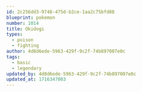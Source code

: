```yaml
---
id: 2c256dd3-9748-475d-b2ce-1aa2c75bfd88
blueprint: pokemon
number: 1014
title: Okidogi
types:
  - poison
  - fighting
author: 4d8d6ede-5963-429f-9c2f-74b897007e0c
tags:
  - basic
  - legendary
updated_by: 4d8d6ede-5963-429f-9c2f-74b897007e0c
updated_at: 1716347003
---
```

